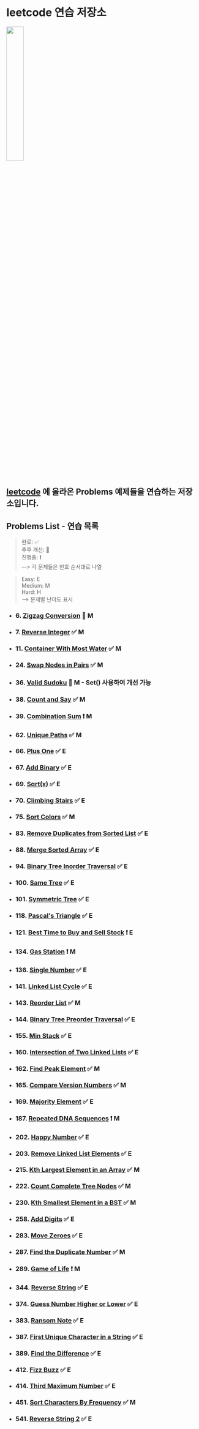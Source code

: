 # leetcode 연습 저장소

<img src="https://user-images.githubusercontent.com/99525990/157272133-38648eef-5a8e-4431-b0df-a78e16c07a28.png" width=30% />

## <a href="https://leetcode.com/problemset/all/" target="_blank" rel="noopener">leetcode</a> 에 올라온 Problems 예제들을 연습하는 저장소입니다.

## Problems List - 연습 목록

> 완료: ✅<br>
> 추후 개선: 🔆<br>
> 진행중: ❗️<br>
> --> 각 문제들은 번호 순서대로 나열

> Easy: E<br>
> Medium: M<br>
> Hard: H<br>
> --> 문제별 난이도 표시

- ### 6. <a href="https://leetcode.com/problems/zigzag-conversion/" target="_blank" rel="noopener">Zigzag Conversion</a> 🔆 M
- ### 7. <a href="https://leetcode.com/problems/reverse-integer/" target="_blank" rel="noopener">Reverse Integer</a> ✅ M
- ### 11. <a href="https://leetcode.com/problems/container-with-most-water/" target="_blank" rel="noopener">Container With Most Water</a> ✅ M
- ### 24. <a href="https://leetcode.com/problems/swap-nodes-in-pairs/" target="_blank" rel="noopener">Swap Nodes in Pairs</a> ✅ M
- ### 36. <a href="https://leetcode.com/problems/valid-sudoku/" target="_blank" rel="noopener">Valid Sudoku</a> 🔆 M - Set() 사용하여 개선 가능
- ### 38. <a href="https://leetcode.com/problems/count-and-say/" target="_blank" rel="noopener">Count and Say</a> ✅ M
- ### 39. <a href="https://leetcode.com/problems/combination-sum/" target="_blank" rel="noopener">Combination Sum</a> ❗️ M
- ### 62. <a href="https://leetcode.com/problems/unique-paths/" target="_blank" rel="noopener">Unique Paths</a> ✅ M
- ### 66. <a href="https://leetcode.com/problems/plus-one/" target="_blank" rel="noopener">Plus One</a> ✅ E
- ### 67. <a href="https://leetcode.com/problems/add-binary/" target="_blank" rel="noopener">Add Binary</a> ✅ E
- ### 69. <a href="https://leetcode.com/problems/sqrtx/" target="_blank" rel="noopener">Sqrt(x)</a> ✅ E
- ### 70. <a href="https://leetcode.com/problems/climbing-stairs/" target="_blank" rel="noopener">Climbing Stairs</a> ✅ E
- ### 75. <a href="https://leetcode.com/problems/sort-colors/" target="_blank" rel="noopener">Sort Colors</a> ✅ M
- ### 83. <a href="https://leetcode.com/problems/remove-duplicates-from-sorted-list/" target="_blank" rel="noopener">Remove Duplicates from Sorted List</a> ✅ E
- ### 88. <a href="https://leetcode.com/problems/merge-sorted-array/" target="_blank" rel="noopener">Merge Sorted Array</a> ✅ E
- ### 94. <a href="https://leetcode.com/problems/binary-tree-inorder-traversal/" target="_blank" rel="noopener">Binary Tree Inorder Traversal</a> ✅ E
- ### 100. <a href="https://leetcode.com/problems/same-tree/" target="_blank" rel="noopener">Same Tree</a> ✅ E
- ### 101. <a href="https://leetcode.com/problems/symmetric-tree/" target="_blank" rel="noopener">Symmetric Tree</a> ✅ E
- ### 118. <a href="https://leetcode.com/problems/pascals-triangle/" target="_blank" rel="noopener">Pascal's Triangle</a> ✅ E
- ### 121. <a href="https://leetcode.com/problems/best-time-to-buy-and-sell-stock/" target="_blank" rel="noopener">Best Time to Buy and Sell Stock</a> ❗️ E
- ### 134. <a href="https://leetcode.com/problems/gas-station/" target="_blank" rel="noopener">Gas Station</a> ❗️ M
- ### 136. <a href="https://leetcode.com/problems/single-number/" target="_blank" rel="noopener">Single Number</a> ✅ E
- ### 141. <a href="https://leetcode.com/problems/linked-list-cycle/" target="_blank" rel="noopener">Linked List Cycle</a> ✅ E
- ### 143. <a href="https://leetcode.com/problems/reorder-list/submissions/" target="_blank" rel="noopener">Reorder List</a> ✅ M
- ### 144. <a href="https://leetcode.com/problems/binary-tree-preorder-traversal/" target="_blank" rel="noopener">Binary Tree Preorder Traversal</a> ✅ E
- ### 155. <a href="https://leetcode.com/problems/min-stack/" target="_blank" rel="noopener">Min Stack</a> ✅ E
- ### 160. <a href="https://leetcode.com/problems/intersection-of-two-linked-lists/" target="_blank" rel="noopener">Intersection of Two Linked Lists</a> ✅ E
- ### 162. <a href="https://leetcode.com/problems/find-peak-element/" target="_blank" rel="noopener">Find Peak Element</a> ✅ M
- ### 165. <a href="https://leetcode.com/problems/compare-version-numbers/" target="_blank" rel="noopener">Compare Version Numbers</a> ✅ M
- ### 169. <a href="https://leetcode.com/problems/majority-element/" target="_blank" rel="noopener">Majority Element</a> ✅ E
- ### 187. <a href="https://leetcode.com/problems/repeated-dna-sequences/" target="_blank" rel="noopener">Repeated DNA Sequences</a> ❗️ M
- ### 202. <a href="https://leetcode.com/problems/happy-number/" target="_blank" rel="noopener">Happy Number</a> ✅ E
- ### 203. <a href="https://leetcode.com/problems/remove-linked-list-elements/" target="_blank" rel="noopener">Remove Linked List Elements</a> ✅ E
- ### 215. <a href="https://leetcode.com/problems/kth-largest-element-in-an-array/" target="_blank" rel="noopener">Kth Largest Element in an Array</a> ✅ M
- ### 222. <a href="https://leetcode.com/problems/count-complete-tree-nodes/" target="_blank" rel="noopener">Count Complete Tree Nodes</a> ✅ M
- ### 230. <a href="https://leetcode.com/problems/kth-smallest-element-in-a-bst/" target="_blank" rel="noopener">Kth Smallest Element in a BST</a> ✅ M
- ### 258. <a href="https://leetcode.com/problems/add-digits/" target="_blank" rel="noopener">Add Digits</a> ✅ E
- ### 283. <a href="https://leetcode.com/problems/move-zeroes/" target="_blank" rel="noopener">Move Zeroes</a> ✅ E
- ### 287. <a href="https://leetcode.com/problems/find-the-duplicate-number/" target="_blank" rel="noopener">Find the Duplicate Number</a> ✅ M
- ### 289. <a href="https://leetcode.com/problems/game-of-life/" target="_blank" rel="noopener">Game of Life</a> ❗️ M
- ### 344. <a href="https://leetcode.com/problems/reverse-string/" target="_blank" rel="noopener">Reverse String</a> ✅ E
- ### 374. <a href="https://leetcode.com/problems/guess-number-higher-or-lower/" target="_blank" rel="noopener">Guess Number Higher or Lower</a> ✅ E
- ### 383. <a href="https://leetcode.com/problems/ransom-note/" target="_blank" rel="noopener">Ransom Note</a> ✅ E
- ### 387. <a href="https://leetcode.com/problems/first-unique-character-in-a-string/" target="_blank" rel="noopener">First Unique Character in a String</a> ✅ E
- ### 389. <a href="https://leetcode.com/problems/find-the-difference/" target="_blank" rel="noopener">Find the Difference</a> ✅ E
- ### 412. <a href="https://leetcode.com/problems/fizz-buzz/" target="_blank" rel="noopener">Fizz Buzz</a> ✅ E
- ### 414. <a href="https://leetcode.com/problems/third-maximum-number/" target="_blank" rel="noopener">Third Maximum Number</a> ✅ E
- ### 451. <a href="https://leetcode.com/problems/sort-characters-by-frequency/" target="_blank" rel="noopener">Sort Characters By Frequency</a> ✅ M
- ### 541. <a href="https://leetcode.com/problems/reverse-string-ii/" target="_blank" rel="noopener">Reverse String 2</a> ✅ E

